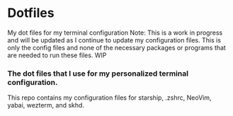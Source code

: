 # Dotfiles
My dot files for my terminal configuration
Note: This is a work in progress and will be updated as I continue to update my configuration files.
This is only the config files and none of the necessary packages or programs that are needed to run these files. WIP


### The dot files that I use for my personalized terminal configuration.
This repo contains my configuration files for starship, .zshrc, NeoVim, yabai, wezterm, and skhd.

